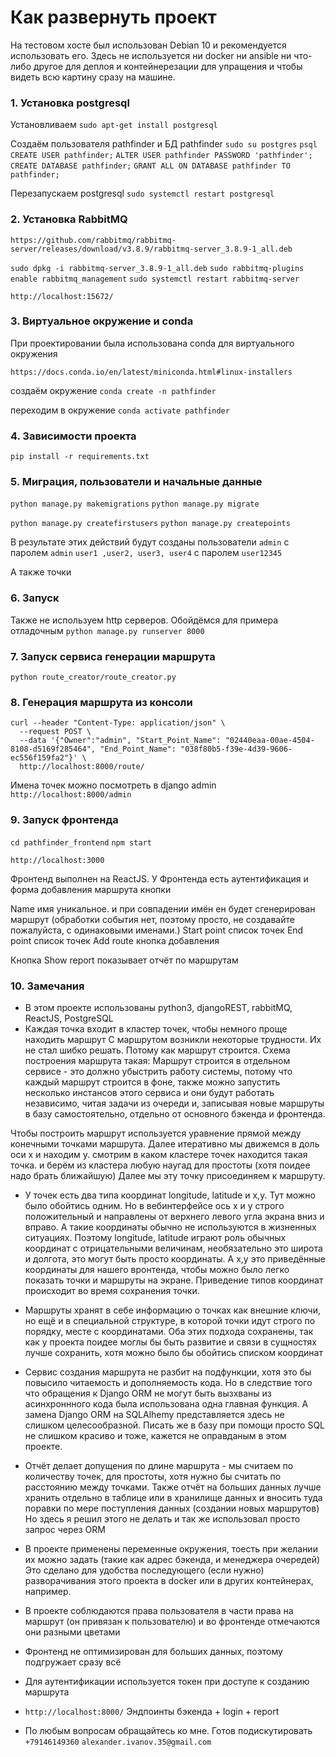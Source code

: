 # Как развернуть проект
На тестовом хосте был использован Debian 10 и рекомендуется использовать его.
Здесь не используется ни docker ни ansible ни что-либо другое для деплоя и контейнерезации для упращения и чтобы видеть всю картину сразу на машине.

### 1. Установка postgresql

Установливаем
``` sudo apt-get install postgresql ```

Создаём пользователя  pathfinder и БД pathfinder
``` sudo su postgres ```
``` psql ```
``` CREATE USER pathfinder; ```
``` ALTER USER pathfinder PASSWORD 'pathfinder'; ```
``` CREATE DATABASE pathfinder; ```
``` GRANT ALL ON DATABASE pathfinder TO pathfinder; ```

Перезапускаем postgresql
``` sudo systemctl restart postgresql ```

### 2. Установка RabbitMQ

``` https://github.com/rabbitmq/rabbitmq-server/releases/download/v3.8.9/rabbitmq-server_3.8.9-1_all.deb ```

``` sudo dpkg -i rabbitmq-server_3.8.9-1_all.deb ```
``` sudo rabbitmq-plugins enable rabbitmq_management ```
``` sudo systemctl restart rabbitmq-server ```

``` http://localhost:15672/ ```

### 3. Виртуальное окружение и conda

При проектировании была использована conda для
виртуального окружения

``` https://docs.conda.io/en/latest/miniconda.html#linux-installers ```

создаём окружение 
``` conda create -n pathfinder ```

переходим в окружение 
``` conda activate pathfinder ```

### 4. Зависимости проекта

``` pip install -r requirements.txt ```

### 5. Миграция, пользователи и начальные данные

``` python manage.py makemigrations ```
``` python manage.py migrate ```

``` python manage.py createfirstusers ```
``` python manage.py createpoints ```

В результате этих действий будут созданы пользователи
```admin``` с паролем ```admin```
```user1 ,user2, user3, user4```
с паролем ```user12345```

А также точки

### 6. Запуск

Также не используем http серверов. Обойдёмся для примера отладочным
``` python manage.py runserver 8000 ```

### 7. Запуск сервиса генерации маршрута
``` python route_creator/route_creator.py ```

### 8. Генерация маршрута из консоли

```
curl --header "Content-Type: application/json" \
  --request POST \
  --data '{"Owner":"admin", "Start_Point_Name": "02440eaa-00ae-4504-8108-d5169f285464", "End_Point_Name": "038f80b5-f39e-4d39-9606-ec556f159fa2"}' \
  http://localhost:8000/route/
```

Имена точек можно посмотреть в django admin
``` http://localhost:8000/admin ```

### 9. Запуск фронтенда

``` cd pathfinder_frontend ```
``` npm start ```

``` http://localhost:3000 ```

Фронтенд выполнен на ReactJS.
У Фронтенда есть аутентификация и форма добавления маршрута кнопки

Name  имя уникальное. и при совпадении имён ен будет сгенерирован маршрут (обработки события нет, поэтому просто, не создавайте пожалуйста, с одинаковыми именами.)
Start point список точек
End point список точек
Add route кнопка добавления

Кнопка Show report показывает отчёт по маршрутам

### 10. Замечания

- В этом проекте использованы python3, djangoREST, rabbitMQ, ReactJS, PostgreSQL
- Каждая точка входит в кластер точек, чтобы немного проще находить маршрут
С маршрутом возникли некоторые трудности. Их не стал шибко решать. Потому как маршрут строится.
Схема построения маршрута такая:
Маршрут строится в отдельном сервисе - это должно убыстрить работу системы, потому что каждый
маршрут строится в фоне, также можно запустить несколько инстансов этого сервиса и они будут работать независимо, читая задачи из очереди и, записывая новые маршруты в базу самостоятельно, отдельно от основного бэкенда и фронтенда.

Чтобы построить маршрут используется уравнение прямой между конечными точками маршрута.
Далее итеративно мы движемся в  доль оси x и находим y. смотрим в каком кластере точек находится такая точка. и берём из кластера любую наугад для простоты (хотя поидее надо брать ближайшую)
Далее мы эту точку присоединяем к маршруту.

- У точек есть два типа координат longitude, latitude и x,y. Тут можно было обойтись одним. Но в вебинтерфейсе ось x и y строго положительный и направлены от верхнего левого угла экрана вниз и вправо. А такие координаты обычно не используются в жизненных ситуациях. Поэтому longitude, latitude играют роль обычных координат с отрицательными величинам, необязательно это широта и долгота, это могут быть просто координаты. А x,y это приведённые координаты для нашего вронтенда, чтобы можно было легко показать точки и маршруты на экране. Приведение типов координат происходит во время сохранения точки.

- Маршруты хранят в себе информацию о точках как внешние ключи, но ещё и в специальной структуре, в которой точки идут строго по порядку, месте с координатами. Оба этих подхода сохранены, так как у проекта поидее моглы бы быть развитие и связи в сущностях лучше сохранить, хотя можно было бы обойтись списком координат

- Сервис создания маршрута не разбит на подфункции, хотя это бы повысило читаемость и дополняемость кода. Но в следствие того что обращения к Django ORM не могут быть вызхваны из асинхроннного кода была использована одна главная функция. А замена Django ORM  на SQLAlhemy представляется здесь не слишком целесообразной. Писать же в базу при помощи просто SQL не слишком красиво и тоже, кажется не оправданым в этом проекте.

- Отчёт делает допущения по длине маршрута - мы считаем по количеству точек, для простоты, хотя нужно бы считать по расстоянию между точками. Также отчёт на больших данных лучше хранить отдельно в таблице или в хранилище данных и вносить туда поравки по мере поступления данных (создании новых маршрутов) Но здесь я решил этого не делать и так же использовал просто запрос через ORM

- В проекте применены переменные окружения, тоесть при желании их можно задать (такие как адрес бэкенда, и менеджера очередей) Это сделано для удобства последующего (если нужно) разворачивания этого проекта в docker или в других контейнерах, например.

- В проекте соблюдаются права пользователя в части права на маршрут (он привязан к пользователю) и во фронтенде отмечаются они разными цветами

- Фронтенд не оптимизирован для больших данных, поэтому подгружает сразу всё

- Для аутентификации используется токен при доступе к созданию маршрута

- ``` http://localhost:8000/ ``` Эндпоинты бэкенда + login + report

- По любым вопросам обращайтесь ко мне. Готов подискутировать 
```+79146149360```
```alexander.ivanov.35@gmail.com```















